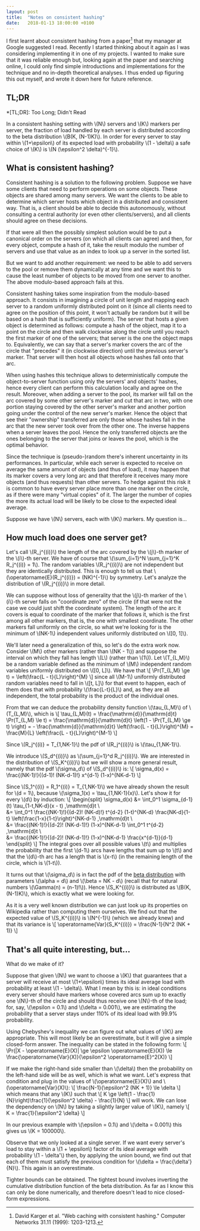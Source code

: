 ```yaml
---
layout: post
title:  "Notes on consistent hashing"
date:   2018-01-13 18:00:00 +0100
---
```

<script src="https://cdnjs.cloudflare.com/ajax/libs/mathjax/2.7.2/MathJax.js?config=TeX-AMS-MML_HTMLorMML" type="text/javascript"></script>

I first learnt about consistent hashing from a paper[^paper] that my manager at Google suggested I read. Recently I started thinking about it again as I was considering implementing it in one of my projects. I wanted to make sure that it was reliable enough but, looking again at the paper and searching online, I could only find simple introductions and implementations for the technique and no in-depth theoretical analyses. I thus ended up figuring this out myself, and wrote it down here for future reference.

[^paper]: David Karger et al. "Web caching with consistent hashing." Computer Networks 31.11 (1999): 1203-1213.

TL;DR
---
*[TL;DR]: Too Long; Didn't Read

In a consistent hashing setting with \\(N\\) servers and \\(K\\) markers per server, the fraction of load handled by each server is distributed according to the beta distribution \\(Β(K, (N-1)K)\\). In order for every server to stay within \\(1+\epsilon\\) of its expected load with probability \\(1 - \delta\\) a safe choice of \\(K\\) is \\(N (\epsilon^2 \delta)^{-1}\\).

What is consistent hashing?
---

Consistent hashing is a solution to the following problem. Suppose we have some clients that need to perform operations on some objects. These objects are shared among many servers. We want the clients to be able to determine which server hosts which object in a distributed and consistent way. That is, a client should be able to decide this autonomously, without consulting a central authority (or even other clients/servers), and all clients should agree on these decisions.

If that were all then the possibly simplest solution would be to put a canonical order on the servers (on which all clients can agree) and then, for every object, compute a hash of it, take the result modulo the number of servers and use that value as an index to look up a server in the sorted list.

But we want to add another requirement: we need to be able to add servers to the pool or remove them dynamically at any time and we want this to cause the least number of objects to be moved from one server to another. The above modulo-based approach fails at this.

Consistent hashing takes some inspiration from the modulo-based approach. It consists in imagining a circle of unit length and mapping each server to a random uniformly distributed point on it (since all clients need to agree on the position of this point, it won't actually be random but it will be based on a hash that is sufficiently uniform). The server that hosts a given object is determined as follows: compute a hash of the object, map it to a point on the circle and then walk clockwise along the circle until you reach the first marker of one of the servers; that server is the one the object maps to. Equivalently, we can say that a server's marker covers the arc of the circle that "precedes" it (in clockwise direction) until the previous server's marker. That server will then host all objects whose hashes fall onto that arc.

When using hashes this technique allows to deterministically compute the object-to-server function using only the servers' and objects' hashes, hence every client can perform this calculation locally and agree on the result. Moreover, when adding a server to the pool, its marker will fall on the arc covered by some other server's marker and cut that arc in two, with one portion staying covered by the other server's marker and another portion going under the control of the new server's marker. Hence the object that see their "ownership" transferred are only those whose hashes fall in the arc that the new server took over from the other one. The inverse happens when a server leaves the pool. Hence the only transferred objects are the ones belonging to the server that joins or leaves the pool, which is the optimal behavior.

Since the technique is (pseudo-)random there's inherent uncertainty in its performances. In particular, while each server is expected to receive on average the same amount of objects (and thus of load), it may happen that its marker covers a very long arc and that therefore it receives many more objects (and thus requests) than other servers. To hedge against this risk it is common to have every server place more than one marker on the circle, as if there were many "virtual copies" of it. The larger the number of copies the more its actual load will be likely to be close to the expected ideal average.

Suppose we have \\(N\\) servers, each with \\(K\\) markers. My question is...

How much load does one server get?
---

Let's call \\(R_j^{(i)}\\) the length of the arc covered by the \\(j\\)-th marker of the \\(i\\)-th server. We have of course that \\(\sum_{i=1}^N \sum_{j=1}^K R_j^{(i)} = 1\\). The random variables \\(R_j^{(i)}\\) are not independent but they are identically distributed. This is enough to tell us that \\(\operatorname{E}(R_j^{(i)}) = (NK)^{-1}\\) by symmetry. Let's analyze the distribution of \\(R_j^{(i)}\\) in more detail.

We can suppose without loss of generality that the \\(j\\)-th marker of the \\(i\\)-th server falls on "coordinate zero" of the circle (if that were not the case we could just shift the coordinate system). The length of the arc it covers is equal to coordinate of the marker that follows it, which is the first among all other markers, that is, the one with smallest coordinate. The other markers fall uniformly on the circle, so what we're looking for is the minimum of \\(NK-1\\) independent values uniformly distributed on \\([0, 1]\\).

We'll later need a generalization of this, so let's do the extra work now. Consider \\(M\\) other markers (rather than \\(NK - 1\\)) and suppose the interval on which they fall has length \\(L\\) (rather than \\(1\\)). Let \\(T_{L,M}\\) be a random variable defined as the minimum of \\(M\\) independent random variables uniformly distributed on \\([0, L]\\). We have that
\\[
    \Pr(T_{L,M} \ge t) = \left(\frac{L - t}{L}\right)^{M}
\\]
since all \\(M-1\\) uniformly distributed random variables need to fall in \\([t, L]\\) for that event to happen, each of them does that with probability \\(\frac{L-t}{L}\\) and, as they are all independent, the total probability is the product of the individual ones.

From that we can deduce the probability density function \\(\tau_{L,M}\\) of \\(T_{L,M}\\), which is
\\[
    \tau_{L,M}(t) = \frac{\mathrm{d}}{\mathrm{d}t} \Pr(T_{L,M} \le t) = \frac{\mathrm{d}}{\mathrm{d}t} \left(1 - \Pr(T_{L,M} \ge t) \right) = - \frac{\mathrm{d}}{\mathrm{d}t} \left(\frac{L - t}{L}\right)^{M} = \frac{M}{L} \left(\frac{L - t}{L}\right)^{M-1}
\\]

Since \\(R_j^{(i)} = T_{1,NK-1}\\) the pdf of \\(R_j^{(i)}\\) is \\(\tau_{1,NK-1}\\).

We introduce \\(S_d^{(i)}\\) as \\(\sum_{j=1}^d R_j^{(i)}\\). We are interested in the distribution of \\(S_K^{(i)}\\) but we will show a more general result, namely that the pdf \\(\sigma_d\\) of \\(S_d^{(i)}\\) is:
\\[
    \sigma_d(x) = \frac{(NK-1)!}{(d-1)! (NK-d-1)!} x^{d-1} (1-x)^{NK-d-1}
\\]

Since \\(S_1^{(i)} = R_1^{(i)} = T_{1,NK-1}\\) we have already shown the result for \\(d = 1\\), because \\(\sigma_1(x) = \tau_{1,NK-1}(x)\\). Let's show it for every \\(d\\) by induction:
\\[
\begin{split}
    \sigma_d(x) &= \int_0^1 \sigma_{d-1}(t) \tau_{1-t,NK-d}(x - t) \,\mathrm{d}t \\\
                &= \int_0^1 \frac{(NK-1)!}{(d-2)! (NK-d)!} t^{d-2} (1-t)^{NK-d} \frac{NK-d}{1-t} \left(\frac{1-x}{1-t}\right)^{NK-d-1} \,\mathrm{d}t \\\
                &= \frac{(NK-1)!}{(d-2)! (NK-d-1)!} (1-x)^{NK-d-1} \int_0^1 t^{d-2} \,\mathrm{d}t \\\
                &= \frac{(NK-1)!}{(d-2)! (NK-d-1)!} (1-x)^{NK-d-1} \frac{x^{d-1}}{d-1}
\end{split}
\\]
The integral goes over all possible values \\(t\\) and multiplies the probability that the first \\(d-1\\) arcs have lengths that sum up to \\(t\\) and that the \\(d\\)-th arc has a length that is \\(x-t\\) (in the remaining length of the circle, which is \\(1-t\\)).

It turns out that \\(\sigma_d\\) is in fact the pdf of the [beta distribution](https://en.wikipedia.org/wiki/Beta_distribution) with parameters \\(\alpha = d\\) and \\(\beta = NK - d\\) (recall that for natural numbers \\(\Gamma(n) = (n-1)!\\)). Hence \\(S_K^{(i)}\\) is distributed as \\(Β(K, (N-1)K)\\), which is exactly what we were looking for.

As it is a very well known distribution we can just look up its properties on Wikipedia rather than computing them ourselves. We find out that the expected value of \\(S_K^{(i)}\\) is \\(N^{-1}\\) (which we already knew) and that its variance is
\\[
    \operatorname{Var}(S_K^{(i)}) = \frac{N-1}{N^2 (NK + 1)}
\\]

That's all quite interesting, but...
---

What do we make of it?

Suppose that given \\(N\\) we want to choose a \\(K\\) that guarantees that a server will receive at most \\(1+\epsilon\\) times its ideal average load with probability at least \\(1 - \delta\\). What I mean by this is: in ideal conditions every server should have markers whose covered arcs sum up to exactly one \\(N\\)-th of the circle and should thus receive one \\(N\\)-th of the load; for, say, \\(\epsilon = 0.1\\) and \\(\delta = 0.001\\), we are estimating the probability that a server stays under 110% of its ideal load with 99.9% probability.

Using Chebyshev's inequality we can figure out what values of \\(K\\) are appropriate. This will most likely be an overestimate, but it will give a simple closed-form answer. The inequality can be stated in the following form:
\\[
    \Pr(|X - \operatorname{E}(X)| \ge \epsilon \operatorname{E}(X)) \le \frac{\operatorname{Var}(X)}{\epsilon^2 \operatorname{E}^2(X)}
\\]

If we make the right-hand side smaller than \\(\delta\\) then the probability on the left-hand side will be as well, which is what we want. Let's express that condition and plug in the values of \\(\operatorname{E}(X)\\) and \\(\operatorname{Var}(X)\\):
\\[
    \frac{N-1}{\epsilon^2 (NK + 1)} \le \delta
\\]
which means that any \\(K\\) such that
\\[
    K \ge \left(1 - \frac{1}{N}\right)\frac{1}{\epsilon^2 \delta} - \frac{1}{N}
\\]
will work. We can lose the dependency on \\(N\\) by taking a slightly larger value of \\(K\\), namely
\\[
    K = \frac{1}{\epsilon^2 \delta}
\\]

In our previous example with \\(\epsilon = 0.1\\) and \\(\delta = 0.001\\) this gives us \\(K = 100000\\).

Observe that we only looked at a single server. If we want every server's load to stay within a \\(1 + \epsilon\\) factor of its ideal average with probability \\(1 - \delta'\\) then, by applying the union bound, we find out that each of them must satisfy the previous condition for \\(\delta = \frac{\delta'}{N}\\). This again is an overestimate.

Tighter bounds can be obtained. The tightest bound involves inverting the cumulative distribution function of the beta distribution. As far as I know this can only be done numerically, and therefore doesn't lead to nice closed-form expressions.
